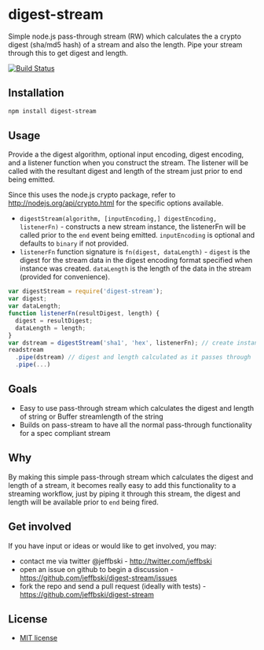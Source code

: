 # digest-stream

Simple node.js pass-through stream (RW) which calculates the a crypto digest (sha/md5 hash) of a stream and also the length. Pipe your stream through this to get digest and length.

[![Build Status](https://secure.travis-ci.org/jeffbski/digest-stream.png?branch=master)](http://travis-ci.org/jeffbski/digest-stream)

## Installation


```bash
npm install digest-stream
```

## Usage

Provide a the digest algorithm, optional input encoding, digest encoding, and a listener function when you construct the stream. The listener will be called with the resultant digest and length of the stream just prior to end being emitted.

Since this uses the node.js crypto package, refer to http://nodejs.org/api/crypto.html for the specific options available.

 - `digestStream(algorithm, [inputEncoding,] digestEncoding, listenerFn)` - constructs a new stream instance, the listenerFn will be called prior to the `end` event being emitted. `inputEncoding` is optional and defaults to `binary` if not provided.
 - `listenerFn` function signature is `fn(digest, dataLength)` - `digest` is the digest for the stream data in the digest encoding format specified when instance was created. `dataLength` is the length of the data in the stream (provided for convenience).

```javascript
var digestStream = require('digest-stream');
var digest;
var dataLength;
function listenerFn(resultDigest, length) {
  digest = resultDigest;
  dataLength = length;
}
var dstream = digestStream('sha1', 'hex', listenerFn); // create instance
readstream
  .pipe(dstream) // digest and length calculated as it passes through
  .pipe(...)
```

## Goals

 - Easy to use pass-through stream which calculates the digest and length of string or Buffer streamlength of the string
 - Builds on pass-stream to have all the normal pass-through functionality for a spec compliant stream

## Why

By making this simple pass-through stream which calculates the digest and length of a stream, it becomes really easy to add this functionality to a streaming workflow, just by piping it through this stream, the digest and length will be available prior to `end` being fired.
## Get involved

If you have input or ideas or would like to get involved, you may:

 - contact me via twitter @jeffbski  - <http://twitter.com/jeffbski>
 - open an issue on github to begin a discussion - <https://github.com/jeffbski/digest-stream/issues>
 - fork the repo and send a pull request (ideally with tests) - <https://github.com/jeffbski/digest-stream>

## License

 - [MIT license](http://github.com/jeffbski/digest-stream/raw/master/LICENSE)

